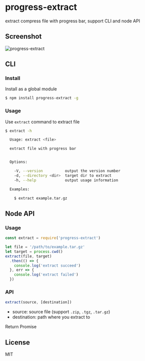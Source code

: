 # progress-extract

extract compress file with progress bar, support CLI and node API

## Screenshot

![progress-extract](https://user-images.githubusercontent.com/4136679/28699990-8995b946-737f-11e7-9f61-af0d19534f8a.gif)

## CLI

### Install

Install as a global module

```bash
$ npm install progress-extract -g
```

### Usage

Use `extract` command to extract file

```bash
$ extract -h

  Usage: extract <file>

  extract file with progress bar


  Options:

    -V, --version          output the version number
    -d, --directory <dir>  target dir to extract
    -h, --help             output usage information

  Examples:

    $ extract example.tar.gz

```

## Node API

### Usage

```js
const extract = require('progress-extract')

let file = '/path/to/example.tar.gz'
let target = process.cwd()
extract(file, target)
  .then(() => {
    console.log('extract succeed')
  }, err => {
    console.log('extract failed')
  })
```

### API

```js
extract(source, [destination])
```

- source: source file (support `.zip`, `.tgz`, `.tar.gz`)
- destination: path where you extract to

Return Promise

## License

MIT
